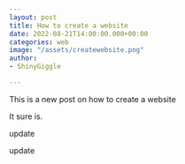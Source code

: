 ```yaml
---
layout: post
title: How to create a website
date: 2022-08-21T14:00:00.000+00:00
categories: web
image: "/assets/createwebsite.png"
author:
- ShinyGiggle

---
```

This is a new post on how to create a website

It sure is.

update

update